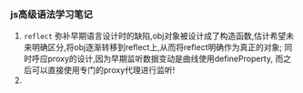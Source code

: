 ### js高级语法学习笔记

1. `reflect` 弥补早期语言设计时的缺陷,obj对象被设计成了构造函数,估计希望未来明确区分,将obj逐渐转移到reflect上,从而将reflect明确作为真正的对象; 同时呼应proxy的设计,因为早期监听数据变动是曲线使用defineProperty, 而之后可以直接使用专门的proxy代理进行监听!
2. 